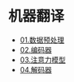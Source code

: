 # 机器翻译

* [01.数据预处理](01.preprocess_data.py)
* [02.编码器](02.build_encoder_model.py)
* [03.注意力模型](03.build_attention_model.py)
* [04.解码器](04.build_decoder_model.py)